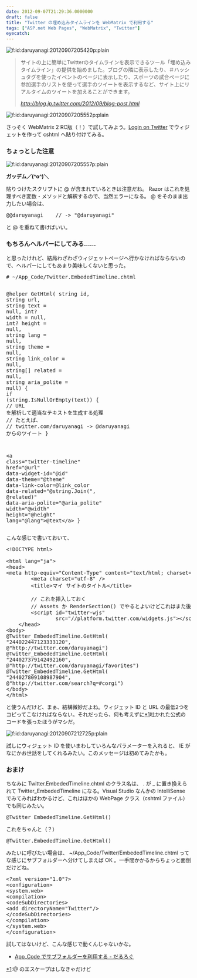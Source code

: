 ```yaml
---
date: 2012-09-07T21:29:36.0000000
draft: false
title: "Twitter の埋め込みタイムラインを WebMatrix で利用する"
tags: ["ASP.net Web Pages", "WebMatrix", "Twitter"]
eyecatch: 
---
```

<p><span itemscope itemtype="http://schema.org/Photograph"><img src="20120907205420.png" alt="f:id:daruyanagi:20120907205420p:plain" title="f:id:daruyanagi:20120907205420p:plain" class="hatena-fotolife" itemprop="image"></span><br />
</p>

<blockquote cite="http://blog.jp.twitter.com/2012/09/blog-post.html">
<p>サイトの上に簡単にTwitterのタイムラインを表示できるツール「埋め込みタイムライン」の提供を始めました。ブログの隣に表示したり、＃ハッシュタグを使ったイベントのページに表示したり、スポーツの試合ページに参加選手のリストを使って選手のツイートを表示するなど、サイト上にリアルタイムのツイートを加えることができます。</p>

<cite><a href="http://blog.jp.twitter.com/2012/09/blog-post.html">http://blog.jp.twitter.com/2012/09/blog-post.html</a></cite>
</blockquote>
<p><span itemscope itemtype="http://schema.org/Photograph"><img src="20120907205552.png" alt="f:id:daruyanagi:20120907205552p:plain" title="f:id:daruyanagi:20120907205552p:plain" class="hatena-fotolife" itemprop="image"></span></p><p>さっそく WebMatrix 2 RC版（！）で試してみよう。<a href="https://twitter.com/settings/widgets">Login on Twitter</a> でウィジェットを作って cshtml へ貼り付けてみる。</p>

<div class="section">
<h3>ちょっとした注意</h3>
<p><span itemscope itemtype="http://schema.org/Photograph"><img src="20120907205557.png" alt="f:id:daruyanagi:20120907205557p:plain" title="f:id:daruyanagi:20120907205557p:plain" class="hatena-fotolife" itemprop="image"></span></p><p><b>ガッデム／(^o^)＼</b></p><p>貼りつけたスクリプトに @ が含まれているときは注意だね。 Razor はこれを処理すべき変数・メソッドと解釈するので、当然エラーになる。 @ をそのまま出力したい場合は、</p>
<pre class="code" data-lang="" data-unlink>@@daruyanagi    // -&gt; &#34;@daruyanagi&#34; </pre><p>と @ を重ねて書けばいい。</p>

</div>
<div class="section">
<h3>もちろんヘルパーにしてみる……</h3>
<p>と思ったけれど、結局わざわざウィジェットページへ行かなければならないので、ヘルパーにしてもあまり美味しくないと思った。</p>
<pre class="code lang-cs" data-lang="cs" data-unlink># ~/App_Code/Twitter.EmbededTimeline.chtml

@helper GetHtml(
<span class="synType">string</span> id, <span class="synType">string</span> url, <span class="synType">string</span> text = <span class="synConstant">null</span>,
<span class="synType">int</span>? width = <span class="synConstant">null</span>, <span class="synType">int</span>? height = <span class="synConstant">null</span>, <span class="synType">string</span> lang = <span class="synConstant">null</span>,
<span class="synType">string</span> theme = <span class="synConstant">null</span>, <span class="synType">string</span> link_color = <span class="synConstant">null</span>,
<span class="synType">string</span>[] related = <span class="synConstant">null</span>, <span class="synType">string</span> aria_polite = <span class="synConstant">null</span>)
{
<span class="synStatement">if</span> (<span class="synType">string</span>.IsNullOrEmpty(text))
{
<span class="synComment">// URL を解析して適当なテキストを生成する処理</span>
<span class="synComment">// たとえば、</span>
<span class="synComment">// twitter.com/daruyanagi -&gt; @daruyanagi からのツイート</span>
}

&lt;a <span class="synType">class</span>=<span class="synConstant">&quot;twitter-timeline&quot;</span> href=<span class="synConstant">&quot;@url&quot;</span>
data-widget-id=<span class="synConstant">&quot;@id&quot;</span>
data-theme=<span class="synConstant">&quot;@theme&quot;</span>
data-link-color=@link_color
data-related=<span class="synConstant">&quot;@string.Join(&quot;</span>, @related)<span class="synConstant">&quot;</span>
data-aria-polite=<span class="synConstant">&quot;@aria_polite&quot;</span>
width=<span class="synConstant">&quot;@width&quot;</span> height=<span class="synConstant">&quot;@height&quot;</span> lang=<span class="synConstant">&quot;@lang&quot;</span>&gt;@text&lt;/a&gt;
}
</pre><p>こんな感じで書いておいて、</p>
<pre class="code lang-html" data-lang="html" data-unlink><span class="synComment">&lt;!DOCTYPE html&gt;</span>

<span class="synIdentifier">&lt;</span><span class="synStatement">html</span><span class="synIdentifier"> </span><span class="synType">lang</span><span class="synIdentifier">=</span><span class="synConstant">&quot;ja&quot;</span><span class="synIdentifier">&gt;</span>
<span class="synIdentifier">&lt;</span><span class="synStatement">head</span><span class="synIdentifier">&gt;</span>
<span class="synIdentifier">&lt;</span><span class="synStatement">meta</span><span class="synIdentifier"> </span><span class="synType">http-equiv</span><span class="synIdentifier">=</span><span class="synConstant">&quot;Content-Type&quot;</span><span class="synIdentifier"> </span><span class="synType">content</span><span class="synIdentifier">=</span><span class="synConstant">&quot;text/html; charset=utf-8&quot;</span><span class="synIdentifier">/&gt;</span>
<span class="synPreProc">        </span><span class="synIdentifier">&lt;</span><span class="synStatement">meta</span><span class="synIdentifier"> </span><span class="synType">charset</span><span class="synIdentifier">=</span><span class="synConstant">&quot;utf-8&quot;</span><span class="synIdentifier"> /&gt;</span>
<span class="synPreProc">        </span><span class="synIdentifier">&lt;</span><span class="synStatement">title</span><span class="synIdentifier">&gt;</span>マイ サイトのタイトル<span class="synIdentifier">&lt;/</span><span class="synStatement">title</span><span class="synIdentifier">&gt;</span>

<span class="synPreProc">        // これを挿入しておく</span>
<span class="synPreProc">        // Assets か RenderSection() でやるとよいけどこれはまた後ほど</span>
<span class="synPreProc">        </span><span class="synIdentifier">&lt;</span><span class="synStatement">script</span><span class="synIdentifier"> </span><span class="synType">id</span><span class="synIdentifier">=</span><span class="synConstant">&quot;twitter-wjs&quot;</span>
<span class="synIdentifier">                </span><span class="synType">src</span><span class="synIdentifier">=</span><span class="synConstant">&quot;//platform.twitter.com/widgets.js&quot;</span><span class="synIdentifier">&gt;&lt;/</span><span class="synStatement">script</span><span class="synIdentifier">&gt;</span>
<span class="synPreProc">    </span><span class="synIdentifier">&lt;/</span><span class="synStatement">head</span><span class="synIdentifier">&gt;</span>
<span class="synIdentifier">&lt;</span><span class="synStatement">body</span><span class="synIdentifier">&gt;</span>
@Twitter_EmbededTimeline.GetHtml(
&quot;244022447123333120&quot;,
@&quot;http://twitter.com/daruyanagi&quot;)
@Twitter_EmbededTimeline.GetHtml(
&quot;244027379142492160&quot;,
@&quot;http://twitter.com/daruyanagi/favorites&quot;)
@Twitter_EmbededTimeline.GetHtml(
&quot;244027809108987904&quot;,
@&quot;http://twitter.com/search?q=#corgi&quot;)
<span class="synIdentifier">&lt;/</span><span class="synStatement">body</span><span class="synIdentifier">&gt;</span>
<span class="synIdentifier">&lt;/</span><span class="synStatement">html</span><span class="synIdentifier">&gt;</span>
</pre><p>と使うんだけど、まぁ、結構微妙だよね。ウィジェット ID と URL の最低2つをコピってこなければならない。それだったら、何も考えずに<a href="#f-934456ce" name="fn-934456ce" title="@ のエスケープはしなきゃだけど">*1</a>吐かれた公式のコードを張ったほうがマシだ。</p><p><span itemscope itemtype="http://schema.org/Photograph"><img src="20120907212725.png" alt="f:id:daruyanagi:20120907212725p:plain" title="f:id:daruyanagi:20120907212725p:plain" class="hatena-fotolife" itemprop="image"></span></p><p>試しにウィジェット ID を使いまわしていろんなパラメーターを入れると、 IE がなにかお世話をしてくれるみたい。このメッセージは初めてみたかも。</p>

</div>
<div class="section">
<h3>おまけ</h3>
<p>ちなみに Twitter.EmbededTimeline.chtml のクラス名は、 . が _ に置き換えられて Twitter_EmbededTimeline になる。Visual Studio なんかの IntelliSense でみてみればわかるけど、これはほかの WebPage クラス（cshtml ファイル）でも同じみたい。</p>
<pre class="code lang-cs" data-lang="cs" data-unlink>@Twitter_EmbededTimeline.GetHtml()
</pre><p>これをちゃんと（？）</p>
<pre class="code lang-cs" data-lang="cs" data-unlink>@Twitter.EmbededTimeline.GetHtml()
</pre><p>みたいに呼びたい場合は、 ~/App_Code/Twitter/EmbededTimeline.chtml ってな感じにサブフォルダーへ分けてしまえば OK 。一手間かかるからちょっと面倒だけどね。</p>
<pre class="code lang-xml" data-lang="xml" data-unlink><span class="synComment">&lt;?</span><span class="synType">xml version</span>=<span class="synConstant">&quot;1.0&quot;</span><span class="synComment">?&gt;</span>
<span class="synIdentifier">&lt;configuration&gt;</span>
<span class="synIdentifier">&lt;system</span><span class="synComment">.</span><span class="synIdentifier">web&gt;</span>
<span class="synIdentifier">&lt;compilation&gt;</span>
<span class="synIdentifier">&lt;codeSubDirectories&gt;</span>
<span class="synIdentifier">&lt;add </span><span class="synType">directoryName</span>=<span class="synConstant">&quot;Twitter&quot;</span><span class="synIdentifier">/&gt;</span>
<span class="synIdentifier">&lt;/codeSubDirectories&gt;</span>
<span class="synIdentifier">&lt;/compilation&gt;</span>
<span class="synIdentifier">&lt;/system</span><span class="synComment">.</span><span class="synIdentifier">web&gt;</span>
<span class="synIdentifier">&lt;/configuration&gt;</span>
</pre><p>試してはないけど、こんな感じで動くんじゃないかな。</p>

<ul>
<li><a href="https://blog.daruyanagi.jp/entry/2012/08/16/182105">App_Code &#x3067;&#x30B5;&#x30D6;&#x30D5;&#x30A9;&#x30EB;&#x30C0;&#x30FC;&#x3092;&#x5229;&#x7528;&#x3059;&#x308B; - &#x3060;&#x308B;&#x308D;&#x3050;</a></li>
</ul>
</div><div class="footnote">
<p class="footnote"><a href="#fn-934456ce" name="f-934456ce" class="footnote-number">*1</a><span class="footnote-delimiter">:</span><span class="footnote-text">@ のエスケープはしなきゃだけど</span></p>
</div>